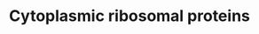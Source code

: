 ---
annotations:
- type: Pathway Ontology
  value: ribosome biogenesis pathway
authors:
- MaintBot
- Mkutmon
- Eweitz
description: ''
last-edited: 2021-05-16
organisms:
- Pan troglodytes
redirect_from:
- /index.php/Pathway:WP953
- /instance/WP953
schema-jsonld:
- '@context': https://schema.org/
  '@id': https://wikipathways.github.io/pathways/WP953.html
  '@type': Dataset
  creator:
    '@type': Organization
    name: WikiPathways
  description: ''
  keywords:
  - RPL6
  - RPL5
  - RPL12
  - RPL3
  - RPL32
  - RPL21
  - RPL23
  - RPS6
  - RPL27A
  - RPL29P
  - RPS3A
  - RPL23A
  - RPL4
  - RPL30
  - RPS18
  - MRPL19
  - RPLP0
  - RPS19
  - RPL8
  - LOC464641
  - RPS6KA3
  - RPS23
  - RPS8
  - RPS6KA6
  - RPS3
  - RPS6KB1
  - RPL38
  - RPS9
  - RPL24
  - RPL31
  - RPLP2
  - RPS7
  - RPL17
  - RPS6KA1
  - RPS16
  - RPL35A
  - RPS13
  - RPS24
  - RPL18
  - RPL13A
  - FAU
  - LOC470186
  - RPL37A
  - RPL10
  - RPS25
  - RPL37
  - RPL7A
  - RPL41
  - RPL19
  - RPS26
  - RPS21
  - RPL35
  - RPS4Y1
  - RPL13
  - RPS27A
  - RPSA
  - RPS29
  - RPL39
  - RPL36A
  - RPL15
  - RPS15A
  - RPS20
  - RPS11
  - RPL27
  - RPL10A
  - RPL11
  - RPLP1
  - RPL7
  - RPS27L
  - RPS10
  - LOC459217
  - RPS6KB2
  - RPS15
  - RPS12
  - RPL14
  - RPL26
  - RPS2
  - RPS5
  - RPL22
  - RPS6KA2
  - RPL28
  - RPL3L
  - RPL9
  - RPS14
  - RPL34
  - RPS28
  - RPS4X
  - UBA52
  license: CC0
  name: Cytoplasmic ribosomal proteins
seo: CreativeWork
title: Cytoplasmic ribosomal proteins
wpid: WP953
---